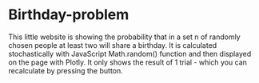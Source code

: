 # Birthday-problem

This little website is showing the probability that in a set n of randomly chosen people at least two will share a birthday. It is calculated stochastically with JavaScript Math.random() function and then displayed on the page with Plotly. It only shows the result of 1 trial - which you can recalculate by pressing the button.